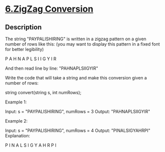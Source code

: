 # [6.ZigZag Conversion](https://leetcode.com/problems/zigzag-conversion/)
        
## Description
        
The string &quot;PAYPALISHIRING&quot; is written in a zigzag pattern on a given number of rows like this: (you may want to display this pattern in a fixed font for better legibility)


P   A   H   N
A P L S I I G
Y   I   R


And then read line by line: &quot;PAHNAPLSIIGYIR&quot;

Write the code that will take a string and make this conversion given a number of rows:


string convert(string s, int numRows);

Example 1:


Input: s = &quot;PAYPALISHIRING&quot;, numRows = 3
Output: &quot;PAHNAPLSIIGYIR&quot;


Example 2:


Input: s = &quot;PAYPALISHIRING&quot;, numRows =&nbsp;4
Output:&nbsp;&quot;PINALSIGYAHRPI&quot;
Explanation:

P     I    N
A   L S  I G
Y A   H R
P     I
